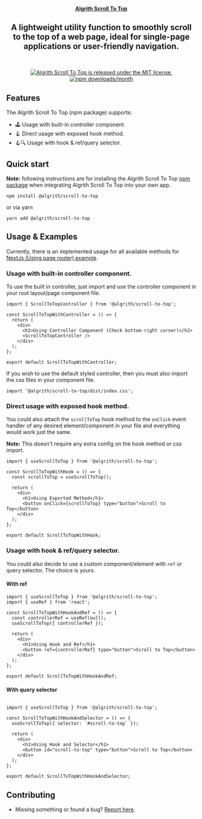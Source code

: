 <!-- <a href="https://scroll-to-top.com" target="_blank" rel="noopener">
  <picture>
    <source media="(prefers-color-scheme: dark)" alt="React Scroll To Top" srcset="https://excalidraw.nyc3.cdn.digitaloceanspaces.com/github/excalidraw_github_cover_2_dark.png" />
    <img alt="Excalidraw" src="https://excalidraw.nyc3.cdn.digitaloceanspaces.com/github/excalidraw_github_cover_2.png" />
  </picture>
</a> -->

<h4 align="center">
  <a href="#">Algrith Scroll To Top</a>
</h4>

<div align="center">
  <h2>
    A lightweight utility function to smoothly scroll to the top of a web page, ideal for single-page applications or user-friendly navigation.
  </h2>
</div>

<br />
<p align="center">
  <a href="https://github.com/astongemmy/scroll-to-top/main/LICENSE">
    <img alt="Algrith Scroll To Top is released under the MIT license." src="https://img.shields.io/badge/license-MIT-blue.svg" />
  </a>
  <a href="https://www.npmjs.com/package/@algrith/scroll-to-top">
    <img alt="npm downloads/month" src="https://img.shields.io/npm/dm/@algrith/scroll-to-top" />
  </a>
</p>

## Features

The Algrith Scroll To Top (npm package) supports:

- 🕹️&nbsp;Usage with built-in controller component.
- 🪝&nbsp;Direct usage with exposed hook method.
- 🪝🔍&nbsp;Usage with hook & ref/query selector.

## Quick start

**Note:** following instructions are for installing the Algrith Scroll To Top [npm package](https://www.npmjs.com/package/@algrith/scroll-to-top) when integrating Algrith Scroll To Top into your own app.

```
npm install @algrith/scroll-to-top
```

or via yarn

```
yarn add @algrith/scroll-to-top
```

## Usage & Examples

Currently, there is an implemented usage for all available methods for [NextJs (Using page router) example](https://github.com/algrith/scroll-to-top/tree/main/examples/with-nextjs).

### Usage with built-in controller component.

To use the built in controller, just import and use the controller component in your root layout/page component file.

```
import { ScrollToTopController } from '@algrith/scroll-to-top';

const ScrollToTopWithController = () => {
  return (
    <div>
      <h2>Using Controller Component (Check bottom-right corner)</h2>
      <ScrollToTopController />
    </div>
  );
};

export default ScrollToTopWithController;
```

If you wish to use the default styled controller, then you must also import the css files in your component file.
```
import '@algrith/scroll-to-top/dist/index.css';
```

### Direct usage with exposed hook method.

You could also attach the `scrollToTop` hook method to the `onClick` event handler of any desired element/component in your file and everything would work just the same.

**Note:** This doesn't require any extra config on the hook method or css import.

```
import { useScrollToTop } from '@algrith/scroll-to-top';

const ScrollToTopWithHook = () => {
  const scrollToTop = useScrollToTop();
  
  return (
    <div>
      <h1>Using Exported Method</h1>
      <button onClick={scrollToTop} type="button">Scroll to Top</button>
    </div>
  );
};

export default ScrollToTopWithHook;
```

### Usage with hook & ref/query selector.

You could also decide to use a custom component/element with `ref` or query selector. The choice is yours.

####  With ref

```
import { useScrollToTop } from '@algrith/scroll-to-top';
import { useRef } from 'react';

const ScrollToTopWithHookAndRef = () => {
  const controllerRef = useRef(null);
  useScrollToTop({ controllerRef });
  
  return (
    <div>
      <h1>Using Hook and Ref</h1>
      <button ref={controllerRef} type="button">Scroll to Top</button>
    </div>
  );
};

export default ScrollToTopWithHookAndRef;
```

####  With query selector
```

import { useScrollToTop } from '@algrith/scroll-to-top';

const ScrollToTopWithHookAndSelector = () => {
  useScrollToTop({ selector: `#scroll-to-top` });
  
  return (
    <div>
      <h1>Using Hook and Selector</h1>
      <button id="scroll-to-top" type="button">Scroll to Top</button>
    </div>
  );
};

export default ScrollToTopWithHookAndSelector;
```

## Contributing

- Missing something or found a bug? [Report here](https://github.com/algrith/scroll-to-top/issues).